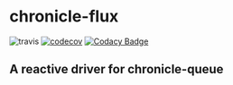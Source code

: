 # chronicle-flux


![travis](https://travis-ci.org/matgabriel/chronicle-flux.svg?branch=master)
[![codecov](https://codecov.io/gh/matgabriel/chronicle-flux/branch/master/graph/badge.svg)](https://codecov.io/gh/matgabriel/chronicle-flux)
[![Codacy Badge](https://api.codacy.com/project/badge/Grade/7ad90e1ea60742c2bdff2d3c00c94b4c)](https://www.codacy.com/project/matgabriel/chronicle-flux/dashboard?utm_source=github.com&amp;utm_medium=referral&amp;utm_content=matgabriel/chronicle-flux&amp;utm_campaign=Badge_Grade_Dashboard)

## A reactive driver for chronicle-queue
